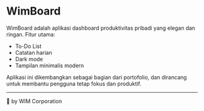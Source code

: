 # WimBoard

WimBoard adalah aplikasi dashboard produktivitas pribadi yang elegan dan ringan. 
Fitur utama:
- To-Do List
- Catatan harian
- Dark mode
- Tampilan minimalis modern

Aplikasi ini dikembangkan sebagai bagian dari portofolio, dan dirancang untuk membantu pengguna tetap fokus dan produktif.

---

🚀 by WIM Corporation

